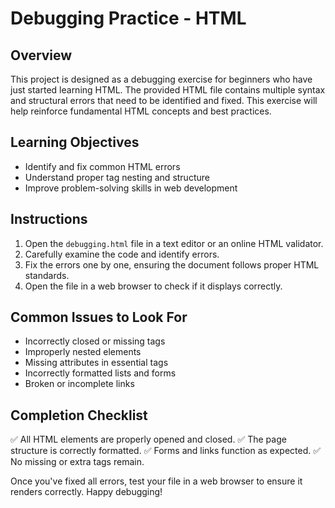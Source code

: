 # Debugging Practice - HTML

## Overview
This project is designed as a debugging exercise for beginners who have just started learning HTML. The provided HTML file contains multiple syntax and structural errors that need to be identified and fixed. This exercise will help reinforce fundamental HTML concepts and best practices.

## Learning Objectives
- Identify and fix common HTML errors
- Understand proper tag nesting and structure
- Improve problem-solving skills in web development

## Instructions
1. Open the `debugging.html` file in a text editor or an online HTML validator.
2. Carefully examine the code and identify errors.
3. Fix the errors one by one, ensuring the document follows proper HTML standards.
4. Open the file in a web browser to check if it displays correctly.

## Common Issues to Look For
- Incorrectly closed or missing tags
- Improperly nested elements
- Missing attributes in essential tags
- Incorrectly formatted lists and forms
- Broken or incomplete links

## Completion Checklist
✅ All HTML elements are properly opened and closed.
✅ The page structure is correctly formatted.
✅ Forms and links function as expected.
✅ No missing or extra tags remain.

Once you've fixed all errors, test your file in a web browser to ensure it renders correctly. Happy debugging!
